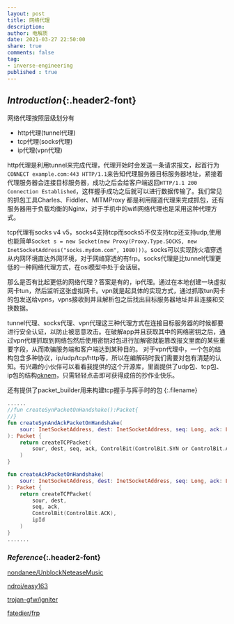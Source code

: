 ```yaml
---
layout: post
title: 网络代理
description: 
author: 电解质
date: 2021-03-27 22:50:00
share: true
comments: false
tag: 
- inverse-engineering
published : true
---
```

## *Introduction*{:.header2-font}
网络代理按照层级划分有
- http代理(tunnel代理)
- tcp代理(socks代理)
- ip代理(vpn代理)

http代理是利用tunnel来完成代理，代理开始时会发送一条请求报文，起首行为`CONNECT example.com:443 HTTP/1.1`来告知代理服务器目标服务器地址，紧接着代理服务器会连接目标服务器，成功之后会给客户端返回`HTTP/1.1 200 Connection Established`，这样握手成功之后就可以进行数据传输了。我们常见的抓包工具Charles、Fiddler、MITMProxy 都是利用隧道代理来完成抓包，还有服务器用于负载均衡的Nginx，对于手机中的wifi网络代理也是采用这种代理方式。

tcp代理有socks v4 v5，socks4支持tcp而socks5不仅支持tcp还支持udp,使用也能简单`Socket s = new Socket(new Proxy(Proxy.Type.SOCKS, new InetSocketAddress("socks.mydom.com", 1080)))`。socks可以实现防火墙穿透从内网环境直达外网环境，对于网络穿透的有frp。socks代理是比tunnel代理更低的一种网络代理方式，在osi模型中处于会话层。

那么是否有比起更低的网络代理？答案是有的，ip代理。通过在本地创建一块虚拟网卡tun，然后监听这张虚拟网卡。vpn就是起具体的实现方式，通过抓取tun网卡的包发送给vpns，vpns接收到并且解析包之后找出目标服务器地址并且连接和交换数据。

tunnel代理、socks代理、vpn代理这三种代理方式在连接目标服务器的时候都要进行安全认证，以防止被恶意攻击。在破解app并且获取其中的网络密钥之后，通过vpn代理抓取到网络包然后使用密钥对包进行加解密就能篡改报文里面的某些重要字段，从而欺骗服务端和客户端达到某种目的。
对于vpn代理中，一个包的结构包含多种协议，ip/udp/tcp/http等，所以在编解码时我们需要对包有清楚的认知。有兴趣的小伙伴可以看看我提供的这个开源库，里面提供了udp包、tcp包、ip包的结构[oknem](https://github.com/electrolyteJ/oknem/tree/main/androidvpn/app/src/main/java/com/jamesfchen/vpn/protocol)，只需轻轻点击即可获得成倍的抄作业快乐。

还有提供了packet_builder用来构建tcp握手与挥手时的包
{:.filename}
```kotlin
......
//fun createSynPacketOnHandshake():Packet{
//}
fun createSynAndAckPacketOnHandshake(
    sour: InetSocketAddress, dest: InetSocketAddress, seq: Long, ack: Long, ipId: Int
): Packet {
    return createTCPPacket(
        sour, dest, seq, ack, ControlBit(ControlBit.SYN or ControlBit.ACK), ipId
    )
}

fun createAckPacketOnHandshake(
    sour: InetSocketAddress, dest: InetSocketAddress, seq: Long, ack: Long, ipId: Int
): Packet {
    return createTCPPacket(
        sour, dest,
        seq, ack,
        ControlBit(ControlBit.ACK),
        ipId
    )
}
.......
```
### *Reference*{:.header2-font}
[nondanee/UnblockNeteaseMusic](https://github.com/nondanee/UnblockNeteaseMusic)

[ndroi/easy163](https://github.com/ndroi/easy163)

[trojan-gfw/igniter](https://github.com/trojan-gfw/igniter)

[fatedier/frp](https://github.com/fatedier/frp)